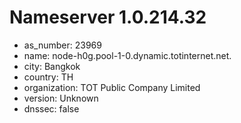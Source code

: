 # Nameserver 1.0.214.32

* as_number: 23969
* name: node-h0g.pool-1-0.dynamic.totinternet.net.
* city: Bangkok
* country: TH
* organization: TOT Public Company Limited
* version: Unknown
* dnssec: false
